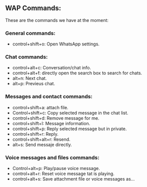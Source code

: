 ## WAP Commands:

These are the commands we have at the moment:

### General commands:

* control+shift+o: Open WhatsApp settings.

### Chat commands:

* control+alt+c: Conversation/chat info.
* control+alt+f: directly open the search box to search for chats.
* alt+n: Next chat.
* alt+p: Previeus chat.

### Messages and contact commands:

* control+shift+a: attach file.
* Control+shift+c: Copy selected message in the chat list.
* control+shift+d: Remove message for me.
* control+shift+I: Message information.
* control+shift+p: Reply selected message but in private.
* control+shift+r: Reply.
* control+shift+alt+r: Resend.
* alt+s: Send messaje directly.

### Voice messages and files commands:

* Control+alt+p: Play/pause voice message.
* control+alt+r: Reset voice message tat is playing.
* control+alt+s: Save attachment file or voice messages as...

